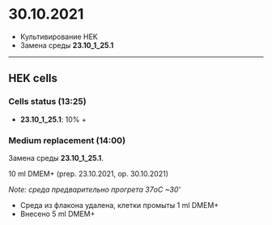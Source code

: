 30.10.2021
==========

- Культивирование HEK
- Замена среды **23.10_1_25.1**

---

## HEK cells
### Cells status (13:25)
- **23.10_1_25.1**: 10% +

### Medium replacement (14:00)
Замена среды **23.10_1_25.1**.

10 ml DMEM+ (prep. 23.10.2021, op. 30.10.2021)

*Note: среда предварительно прогрета 37oC ~30'*

- Среда из флакона удалена, клетки промыты 1 ml DMEM+
- Внесено 5 ml DMEM+